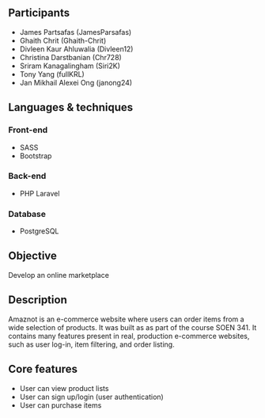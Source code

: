 ## Participants
* James Partsafas (JamesParsafas)
* Ghaith Chrit (Ghaith-Chrit)
* Divleen Kaur Ahluwalia (Divleen12)
* Christina Darstbanian (Chr728)
* Sriram Kanagalingham (Siri2K)
* Tony Yang (fullKRL)
* Jan Mikhail Alexei Ong (janong24)

## Languages & techniques
### Front-end
* SASS
* Bootstrap
### Back-end
* PHP Laravel
### Database
* PostgreSQL

## Objective
Develop an online marketplace 

## Description
Amaznot is an e-commerce website where users can order items from a wide selection of products. It was built as as part of the course SOEN 341. It contains many features present in real, production e-commerce websites, such as user log-in, item filtering, and order listing.

## Core features
* User can view product lists
* User can sign up/login (user authentication)
* User can purchase items
